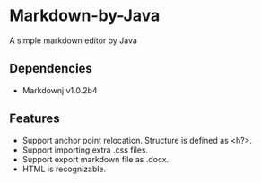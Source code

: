 # Markdown-by-Java
A simple markdown editor by Java

## Dependencies
- Markdownj v1.0.2b4

## Features
- Support anchor point relocation. Structure is defined as <h?>.
- Support importing extra .css files.
- Support export markdown file as .docx.
- HTML is recognizable.
